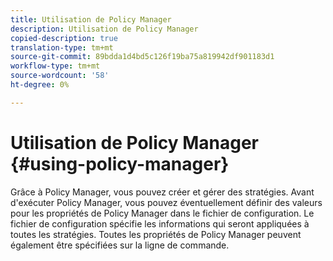 ```yaml
---
title: Utilisation de Policy Manager
description: Utilisation de Policy Manager
copied-description: true
translation-type: tm+mt
source-git-commit: 89bdda1d4bd5c126f19ba75a819942df901183d1
workflow-type: tm+mt
source-wordcount: '58'
ht-degree: 0%

---
```



# Utilisation de Policy Manager {#using-policy-manager}

Grâce à Policy Manager, vous pouvez créer et gérer des stratégies. Avant d&#39;exécuter Policy Manager, vous pouvez éventuellement définir des valeurs pour les propriétés de Policy Manager dans le fichier de configuration. Le fichier de configuration spécifie les informations qui seront appliquées à toutes les stratégies. Toutes les propriétés de Policy Manager peuvent également être spécifiées sur la ligne de commande.
